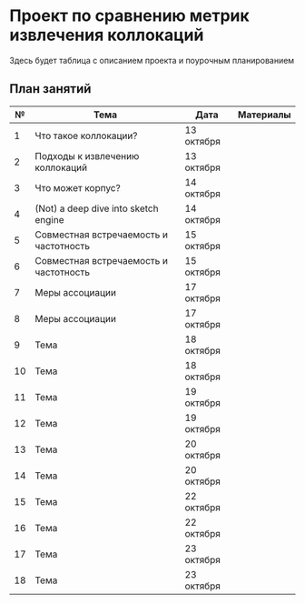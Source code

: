 # Проект по сравнению метрик извлечения коллокаций

Здесь будет таблица с описанием проекта и поурочным планированием

## План занятий

| № | Тема                                                                            | Дата | Материалы |
|---|---------------------------------------------------------------------------------|------|-----------|
| 1 | Что такое коллокации?                                                                          | 13 октября |     |
| 2 | Подходы к извлечению коллокаций                                                                | 13 октября |     |
| 3 |  Что может корпус?                                                                       | 14 октября |     |
| 4 | (Not) a deep dive into sketch engine                                                                           | 14 октября |     |
| 5 | Совместная встречаемость и частотность                                                                            | 15 октября |     |
| 6 | Совместная встречаемость и частотность                                                                            | 15 октября |     |
| 7 | Меры ассоциации                                                                            | 17 октября |     |
| 8 | Меры ассоциации                                                                            | 17 октября |     |
| 9 | Тема                                                                            | 18 октября |     |
| 10 | Тема                                                                            | 18 октября |     |
| 11 | Тема                                                                            | 19 октября |     |
| 12 | Тема                                                                            | 19 октября |     |
| 13 | Тема                                                                            | 20 октября |     |
| 14 | Тема                                                                            | 20 октября |     |
| 15 | Тема                                                                            | 22 октября |     |
| 16 | Тема                                                                            | 22 октября |     |
| 17 | Тема                                                                            | 23 октября |     |
| 18 | Тема                                                                            | 23 октября |     |


